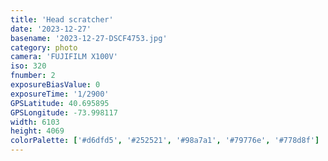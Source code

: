 ```yaml
---
title: 'Head scratcher'
date: '2023-12-27'
basename: '2023-12-27-DSCF4753.jpg'
category: photo
camera: 'FUJIFILM X100V'
iso: 320
fnumber: 2
exposureBiasValue: 0
exposureTime: '1/2900'
GPSLatitude: 40.695895
GPSLongitude: -73.998117
width: 6103
height: 4069
colorPalette: ['#d6dfd5', '#252521', '#98a7a1', '#79776e', '#778d8f']
---
```

